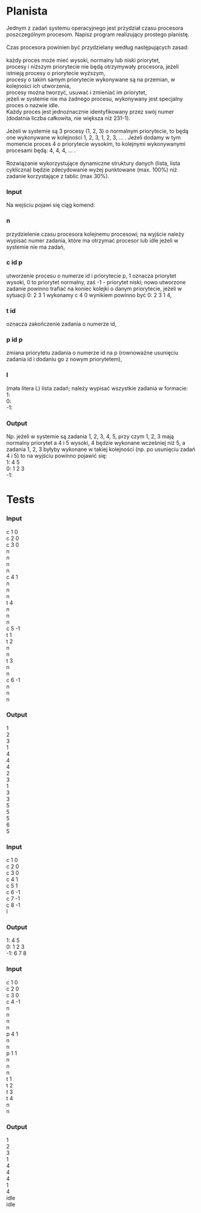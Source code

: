 # Planista
Jednym z zadań systemu operacyjnego jest przydział czasu procesora poszczególnym procesom. Napisz program realizujący prostego planistę. <br />
<br />
Czas procesora powinien być przydzielany według następujących zasad: <br />
<br />
każdy proces może mieć wysoki, normalny lub niski priorytet, <br />
procesy i niższym priorytecie nie będą otrzymywały procesora, jeżeli istnieją procesy o priorytecie wyższym, <br />
procesy o takim samym priorytecie wykonywane są na przemian, w kolejności ich utworzenia, <br />
procesy można tworzyć, usuwać i zmieniać im priorytet, <br />
jeżeli w systemie nie ma żadnego procesu, wykonywany jest specjalny proces o nazwie idle. <br />
Każdy proces jest jednoznacznie identyfikowany przez swój numer (dodatnia liczba całkowita, nie większa niż 231-1). <br />
<br />
Jeżeli w systemie są 3 procesy (1, 2, 3) o normalnym priorytecie, to będą one wykonywane w kolejności 1, 2, 3, 1, 2, 3, ... . Jeżeli dodamy w tym momencie proces 4 o priorytecie wysokim, to kolejnymi wykonywanymi procesami będą: 4, 4, 4, ... . <br />
<br />
Rozwiązanie wykorzystujące dynamiczne struktury danych (lista, lista cykliczna) będzie zdecydowanie wyżej punktowane (max. 100%) niż zadanie korzystające z tablic (max 30%). <br />

### Input
Na wejściu pojawi się ciąg komend:

### n
przydzielenie czasu procesora kolejnemu procesowi; na wyjście należy wypisać numer zadania, które ma otrzymać procesor lub idle jeżeli w systemie nie ma zadań,

### c id p
utworzenie procesu o numerze id i priorytecie p, 1 oznacza priorytet wysoki, 0 to priorytet normalny, zaś -1 - priorytet niski; nowo utworzone zadanie powinno trafiać na koniec kolejki o danym priorytecie, jeżeli w sytuacji 0: 2 3 1 wykonamy c 4 0 wynikiem powinno być 0: 2 3 1 4,

### t id
oznacza zakończenie zadania o numerze id,

### p id p
zmiana priorytetu zadania o numerze id na p (rownoważne usunięciu zadania id i dodaniu go z nowym priorytetem),

### l
(mała litera L) lista zadań; należy wypisać wszystkie zadania w formacie: <br />
1:  <br />
0:  <br />
-1:

### Output
Np. jeżeli w systemie są zadania 1, 2, 3, 4, 5, przy czym 1, 2, 3 mają normalny priorytet a 4 i 5 wysoki, 4 będzie wykonane wcześniej niż 5, a zadania 1, 2, 3 byłyby wykonane w takiej kolejności (np. po usunięciu zadań 4 i 5) to na wyjściu powinno pojawić się: <br />
1: 4 5 <br />
0: 1 2 3 <br />
-1:

# Tests
### Input
c 1 0 <br />
c 2 0 <br />
c 3 0 <br />
n <br />
n <br />
n <br />
n <br />
c 4 1 <br />
n <br />
n <br />
n <br />
t 4 <br />
n <br />
n <br />
n <br />
c 5 -1 <br />
t 1 <br />
t 2 <br />
n <br />
n <br />
t 3 <br />
n <br />
n <br />
c 6 -1 <br />
n <br />
n <br />
n

### Output
1 <br />
2 <br />
3 <br />
1 <br />
4 <br />
4 <br />
4 <br />
2 <br />
3 <br />
1 <br />
3 <br />
3 <br />
5 <br />
5 <br />
5 <br />
6 <br />
5

### Input
c 1 0 <br />
c 2 0 <br />
c 3 0 <br />
c 4 1 <br />
c 5 1 <br />
c 6 -1 <br />
c 7 -1 <br />
c 8 -1 <br />
l

### Output
1: 4 5 <br />
0: 1 2 3 <br />
-1: 6 7 8

### Input
c 1 0 <br />
c 2 0 <br />
c 3 0 <br />
c 4 -1 <br />
n <br />
n <br />
n <br />
n <br />
p 4 1 <br />
n <br />
n <br />
p 1 1 <br />
n <br />
n <br />
n <br />
t 1 <br />
t 2 <br />
t 3 <br />
t 4 <br />
n <br />
n

### Output
1 <br />
2 <br />
3 <br />
1 <br />
4 <br />
4 <br />
4 <br />
1 <br />
4 <br />
idle <br />
idle